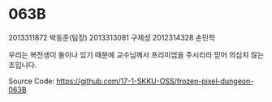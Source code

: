# 063B
2013311872 박동준(팀장)
2013313081 구제성
2012314328 손민학

우리는 복전생이 둘이나 있기 때문에 교수님께서 프리미엄을 주시리라 믿어 의심치 않는 조입니다.

Source Code: https://github.com/17-1-SKKU-OSS/frozen-pixel-dungeon-063B
